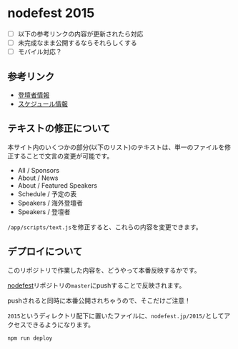 # nodefest 2015
- [ ] 以下の参考リンクの内容が更新されたら対応
- [ ] 未完成なまま公開するならそれらしくする
- [ ] モバイル対応？

## 参考リンク
- [登壇者情報](https://docs.google.com/spreadsheets/d/148BfYGgkvHoDzYMf40bOV2IRFPbSeKs3JJjIkjB-TOE/edit#gid=0)
- [スケジュール情報](https://gist.github.com/yosuke-furukawa/af376641216e4d30e605#file-NodeFest%202015%20time%20schedule-md)

## テキストの修正について
本サイト内のいくつかの部分(以下のリスト)のテキストは、単一のファイルを修正することで文言の変更が可能です。

- All / Sponsors
- About / News
- About / Featured Speakers
- Schedule / 予定の表
- Speakers / 海外登壇者
- Speakers / 登壇者

`/app/scripts/text.js`を修正すると、これらの内容を変更できます。

## デプロイについて
このリポジトリで作業した内容を、どうやって本番反映するかです。

[nodefest](https://github.com/nodefest/nodefest.github.com)リポジトリの`master`にpushすることで反映されます。

pushされると同時に本番公開されちゃうので、そこだけご注意！

`2015`というディレクトリ配下に置いたファイルに、`nodefest.jp/2015/`としてアクセスできるようになります。

```
npm run deploy
```
